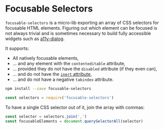 # Focusable Selectors

`focusable-selectors` is a micro-lib exporting an array of CSS selectors for focusable HTML elements. Figuring out which element can be focused is not always trivial and is sometimes necessary to build fully accessible widgets such as [a11y-dialog](https://github.com/edenspiekermann/a11y-dialog).

It supports:

- All natively focusable elements,
- … and any element with the `contenteditable` attribute,
- … provided they do not have the `disabled` attribute (if they even can),
- … and do not have the [`inert` attribute](https://wicg.github.io/inert/explainer.html),
- … and do not have a negative `tabindex` attribute.

```sh
npm install --save focusable-selectors
```

```js
const selectors = require('focusable-selectors')
```

To have a single CSS selector out of it, join the array with commas:

```js
const selector = selectors.join(',')
const focusableElements = document.querySelectorAll(selector)
```
